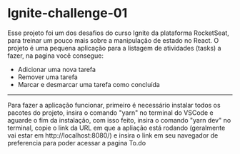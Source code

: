 # Ignite-challenge-01

Esse projeto foi um dos desafios do curso Ignite da plataforma RocketSeat, para treinar um pouco mais sobre a manipulação de estado no React. O projeto é uma pequena aplicação para a listagem de atividades (tasks) a fazer, na pagina você consegue:
- Adicionar uma nova tarefa
- Remover uma tarefa
- Marcar e desmarcar uma tarefa como concluída

-----------------------------------------------------------------

Para fazer a aplicação funcionar, primeiro é necessário instalar todos os pacotes do projeto, insira o comando "yarn" no terminal do VSCode e aguarde o fim da instalação, com isso feito, insira o comando "yarn dev" no terminal, copie o link da URL em que a apliação está rodando (geralmente vai estar em http://localhost:8080/) e insira o link em seu navegador de preferencia para poder acessar a pagina To.do

